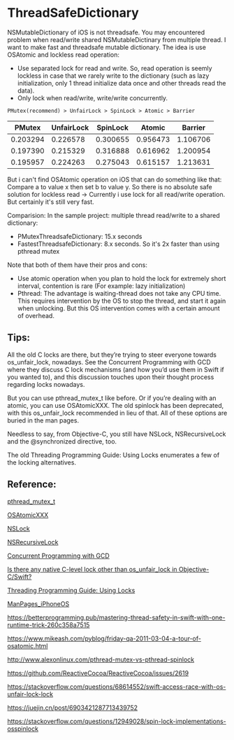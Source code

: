 # ThreadSafeDictionary

NSMutableDictionary of iOS is not threadsafe. You may encountered problem when read/write shared NSMutableDictinary from multiple thread. I want to make fast and threadsafe mutable dictionary. The idea is use OSAtomic and lockless read operation:
  + Use separated lock for read and write. So, read operation is seemly lockless in case that we rarely write to the dictionary (such as lazy initialization, only 1 thread initialize data once and other threads read the data).
  + Only lock when read/write, write/write concurrently.

`PMutex(recommend) > UnfairLock > SpinLock > Atomic > Barrier`

| PMutex | UnfairLock | SpinLock | Atomic | Barrier |
|-|-|-|-|-|
| 0.203294 | 0.226578 | 0.300655 | 0.956473 | 1.106706 |
| 0.197390 | 0.215329 | 0.316888 | 0.616962 | 1.200954 |
| 0.195957 | 0.224263 | 0.275043 | 0.615157 | 1.213631 |

 But i can't find OSAtomic operation on iOS that can do something like that: Compare a to value x then set b to value y. So there is no absolute safe solution for lockless read -> Currently i use lock for all read/write operation. But certainly it's still very fast.

Comparision:
In the sample project: multiple thread read/write to a shared dictionary:
+ PMutexThreadsafeDictionary: 15.x seconds
+ FastestThreadsafeDictionary: 8.x seconds. So it's 2x faster than using pthread mutex

Note that both of them have their pros and cons:
+ Use atomic operation when you plan to hold the lock for extremely short interval, contention is rare (For example: lazy initialization)
+ Pthread: The advantage is waiting-thread does not take any CPU time. This requires intervention by the OS to stop the thread, and start it again when unlocking. But this OS intervention comes with a certain amount of overhead. 

## Tips:

All the old C locks are there, but they’re trying to steer everyone towards os_unfair_lock, nowadays. See the Concurrent Programming with GCD where they discuss C lock mechanisms (and how you’d use them in Swift if you wanted to), and this discussion touches upon their thought process regarding locks nowadays.

But you can use pthread_mutex_t like before. Or if you’re dealing with an atomic, you can use OSAtomicXXX. The old spinlock has been deprecated, with this os_unfair_lock recommended in lieu of that. All of these options are buried in the man pages.

Needless to say, from Objective-C, you still have NSLock, NSRecursiveLock and the @synchronized directive, too.

The old Threading Programming Guide: Using Locks enumerates a few of the locking alternatives.

## Reference:

[pthread_mutex_t](https://developer.apple.com/library/archive/documentation/System/Conceptual/ManPages_iPhoneOS/man3/pthread_mutex_lock.3.html)

[OSAtomicXXX](https://developer.apple.com/library/archive/documentation/System/Conceptual/ManPages_iPhoneOS/man3/OSAtomicAdd32.3.html)

[NSLock](https://developer.apple.com/documentation/foundation/nslock?language=objc)

[NSRecursiveLock](https://developer.apple.com/documentation/foundation/nsrecursivelock?language=objc)

[Concurrent Programming with GCD](https://developer.apple.com/videos/play/wwdc2016/720/?time=997)

[Is there any native C-level lock other than os_unfair_lock in Objective-C/Swift?](https://stackoverflow.com/questions/60045664/is-there-any-native-c-level-lock-other-than-os-unfair-lock-in-objective-c-swift)

[Threading Programming Guide: Using Locks](https://developer.apple.com/library/archive/documentation/Cocoa/Conceptual/Multithreading/ThreadSafety/ThreadSafety.html#//apple_ref/doc/uid/10000057i-CH8-SW16)

[ManPages_iPhoneOS](https://developer.apple.com/library/archive/documentation/System/Conceptual/ManPages_iPhoneOS/index.html)

https://betterprogramming.pub/mastering-thread-safety-in-swift-with-one-runtime-trick-260c358a7515

https://www.mikeash.com/pyblog/friday-qa-2011-03-04-a-tour-of-osatomic.html

http://www.alexonlinux.com/pthread-mutex-vs-pthread-spinlock

https://github.com/ReactiveCocoa/ReactiveCocoa/issues/2619

https://stackoverflow.com/questions/68614552/swift-access-race-with-os-unfair-lock-lock

https://juejin.cn/post/6903421287713439752

https://stackoverflow.com/questions/12949028/spin-lock-implementations-osspinlock

